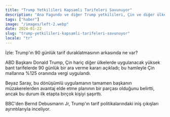 ```yaml
---
title: "Trump Yetkilileri Kapsamlı Tarifeleri Savunuyor"
description: "Ana Fagundo ve diğer Trump yetkilileri, Çin ve diğer ülkeler üzerinde uygulanan kapsamlı tarifeleri savunuyor."
tags: ["haber"]
image: "/images/left-2.webp"
date: 2024-01-22
slug: "trump-yetkilileri-kapsamli-tarifeleri-savunuyor"
locale: "tr"
---
```


İzle: Trump'ın 90 günlük tarif duraklatmasının arkasında ne var?

ABD Başkanı Donald Trump, Çin hariç diğer ülkelerde uygulanacak yüksek bant tarifelerde 90 günlük bir ara verme kararı açıkladı; bu hamleyle Çin mallarına %125 oranında vergi uygulandı.

Beyaz Saray, bu dönüşümlü uygulamanın tamamen başkanın müzakerelerden avantaj elde etme planının bir parçası olduğunu belirtti, ancak bu durum ilk etapta birçok kişiyi şaşırttı.

BBC'den Bernd Debusmann Jr, Trump'ın tarif politikalarındaki iniş çıkışları ayrıntılarıyla inceliyor.
